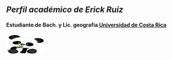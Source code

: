 ## ***Perfil académico de Erick Ruiz***  

#### Estudiante de Bach. y Lic. geografia [Universidad de Costa Rica](https://www.ucr.ac.cr/)     

 <img src="Oso_panda.jpg" alt="panda" width="100" height="50"> 
